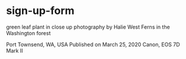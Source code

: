 # sign-up-form

green leaf plant in close up photography by Halie West
Ferns in the Washington forest

Port Townsend, WA, USA
Published on March 25, 2020
Canon, EOS 7D Mark II